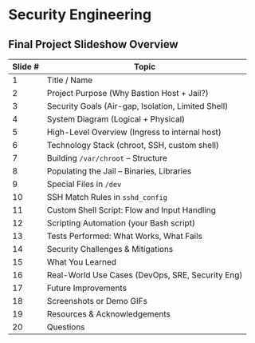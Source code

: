 # Security Engineering

## Final Project Slideshow Overview



| Slide # | Topic
| ------- | -------
| 1       | Title / Name
| 2       | Project Purpose (Why Bastion Host + Jail?)
| 3       | Security Goals (Air-gap, Isolation, Limited Shell)
| 4       | System Diagram (Logical + Physical)
| 5       | High-Level Overview (Ingress to internal host)
| 6       | Technology Stack (chroot, SSH, custom shell)
| 7       | Building `/var/chroot` – Structure
| 8       | Populating the Jail – Binaries, Libraries
| 9       | Special Files in `/dev`
| 10      | SSH Match Rules in `sshd_config`
| 11      | Custom Shell Script: Flow and Input Handling
| 12      | Scripting Automation (your Bash script)
| 13      | Tests Performed: What Works, What Fails
| 14      | Security Challenges & Mitigations
| 15      | What You Learned
| 16      | Real-World Use Cases (DevOps, SRE, Security Eng)
| 17      | Future Improvements
| 18      | Screenshots or Demo GIFs
| 19      | Resources & Acknowledgements
| 20      | Questions

